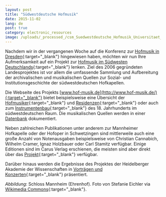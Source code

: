 ```yaml
---
layout: post
title: "Südwestdeutsche Hofmusik"
date: 2015-11-02
lang: de
post: true
category: electronic_resources
image: /uploads/_processed_/csm_Suedwestdeutsche_Hofmusik_Universitaet_Mannheim_Schloss_Ehrenhof_44e230d082.jpg
---
```



Nachdem wir in der vergangenen Woche auf die Konferenz zur [Hofmusik in Dresden](/events/2015/10/28/collecting--performing--exploring-dresdens.html){:target="_blank"} hingewiesen haben, möchten wir nun Ihre Aufmerksamkeit auf ein Projekt zur [Hofmusik im Südwesten Deutschlands](http://www.hof-musik.de/){:target="_blank"} lenken. Ziel des 2006 gegründeten Landesprojektes ist vor allem die umfassende Sammlung und Aufbereitung der archivalischen und musikalischen Quellen zur Sozial- und Institutionsgeschichte der südwestdeutschen Hofkapellen.



Die Webseite des Projekts [www.hof-musik.de](http://www.hof-musik.de/){:target="_blank"} bietet beispielsweise eine Übersicht der [Hofmusiker](http://www.hof-musik.de/html/a_hofmusiker.html){:target="_blank"} und [Residenzen](http://www.hof-musik.de/html/residenzen.html){:target="_blank"} oder auch zum [Instrumentenbau](http://www.hof-musik.de/html/instrumentenbau.html){:target="_blank"} des 18. Jahrhunderts im südwestdeutschen Raum. Die musikalischen Quellen werden in einer [Datenbank](http://www.haw.uni-heidelberg.de/forschung/forschungsstellen/hofmusik/hofmusik-noten.de.html "external-link-new-window") dokumentiert.



Neben zahlreichen Publikationen unter anderem zur Mannheimer Hofkapelle oder der Hofoper in Schwetzingen sind mittlerweile auch eine große Anzahl von Notenausgaben beispielsweise von Christian Cannabich, Wilhelm Cramer, Ignaz Holzbauer oder Carl Stamitz verfügbar. Einige Editionen sind im Carus Verlag erschienen, die meisten sind aber direkt über das [Projekt](http://www.hof-musik.de/html/notenausgaben.html){:target="_blank"} verfügbar.



Darüber hinaus werden die Ergebnisse des Projektes der Heidelberger Akademie der Wissenschaften in [Vorträgen und Konzerten](http://www.hof-musik.de/html/veranstaltungen.html){:target="_blank"} präsentiert.

_Abbildung_: Schloss Mannheim (Ehrenhof). Foto von Stefanie Eichler via [Wikimedia Commons](https://commons.wikimedia.org/wiki/File:Universitaet_Mannheim_Schloss_Ehrenhof.jpg){:target="_blank"}.

<script type="text/javascript">var switchTo5x=true;</script><script type="text/javascript" src="http://w.sharethis.com/button/buttons.js"></script><script type="text/javascript">stLight.options({publisher: "9b601438-1ce1-49d8-bfd7-9cff5df54c17", doNotHash: false, doNotCopy: false, hashAddressBar: false});</script>